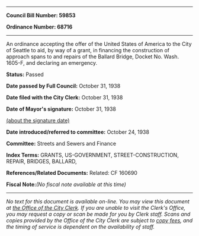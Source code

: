 

********

**Council Bill Number: 59853**
   
**Ordinance Number: 68716**
********

 An ordinance accepting the offer of the United States of America to the City of Seattle to aid, by way of a grant, in financing the construction of approach spans to and repairs of the Ballard Bridge, Docket No. Wash. 1605-F, and declaring an emergency.

**Status:** Passed
   
**Date passed by Full Council:** October 31, 1938
   
**Date filed with the City Clerk:** October 31, 1938
   
**Date of Mayor's signature:** October 31, 1938
   
[(about the signature date)](/~public/approvaldate.htm)
   
   
   
**Date introduced/referred to committee:** October 24, 1938
   
**Committee:** Streets and Sewers and Finance
   
   
**Index Terms:** GRANTS, US-GOVERNMENT, STREET-CONSTRUCTION, REPAIR, BRIDGES, BALLARD,

**References/Related Documents:** Related: CF 160690

**Fiscal Note:**_(No fiscal note available at this time)_
********

_No text for this document is available on-line. You may view this document at [the Office of the City Clerk](http://www.seattle.gov/leg/clerk/contactUs.htm). If you are unable to visit the Clerk's Office, you may request a copy or scan be made for you by Clerk staff. Scans and copies provided by the Office of the City Clerk are subject to [copy fees](http://clerk.seattle.gov/~public/clerkfees.htm), and the timing of service is dependent on the availability of staff._

